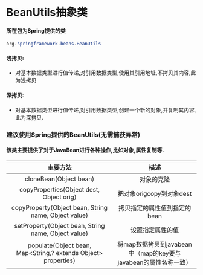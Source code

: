 # BeanUtils抽象类

#### 所在包为Spring提供的类

```java
org.springframework.beans.BeanUtils
```

#### 浅拷贝:

- 对基本数据类型进行值传递,对引用数据类型,使用其引用地址,不拷贝其内容,此为浅拷贝

#### 深拷贝:

- 对基本数据类型进行值传递,对引用数据类型,创建一个新的对象,并复制其内容,此为深拷贝.

### 建议使用Spring提供的BeanUtils(无需捕获异常)

#### 该类主要提供了对于JavaBean进行各种操作,比如对象,属性复制等.

|                           主要方法                           |                             描述                             |
| :----------------------------------------------------------: | :----------------------------------------------------------: |
|                    cloneBean(Object bean)                    |                          对象的克隆                          |
|           copyProperties(Object dest, Object orig)           |                   把对象origcopy到对象dest                   |
|     copyProperty(Object bean, String name, Object value)     |                 拷贝指定的属性值到指定的bean                 |
|     setProperty(Object bean, String name, Object value)      |                       设置指定属性的值                       |
| populate(Object bean, Map<String,? extends Object> properties) | 将map数据拷贝到javabean中（map的key要与javabean的属性名称一致） |

